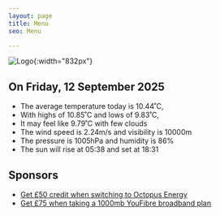 ```yaml
---
layout: page
title: Menu
seo: Menu

---
```


![Logo](/images/logo.jpg){:width="832px"}

<!-- weather_marker starts -->
## On Friday, 12 September 2025

- The average temperature today is 10.44˚C,
- With highs of 10.85˚C and lows of 9.83˚C,
- It may feel like 9.79˚C with few clouds
- The wind speed is 2.24m/s and visibility is 10000m
- The pressure is 1005hPa and humidity is 86%
- The sun will rise at 05:38 and set at 18:31

<!-- weather_marker ends -->

## Sponsors

- [Get £50 credit when switching to Octopus Energy](https://bit.ly/3oD1nnS)
- [Get £75 when taking a 1000mb YouFibre broadband plan](https://aklam.io/91zWhU?)
